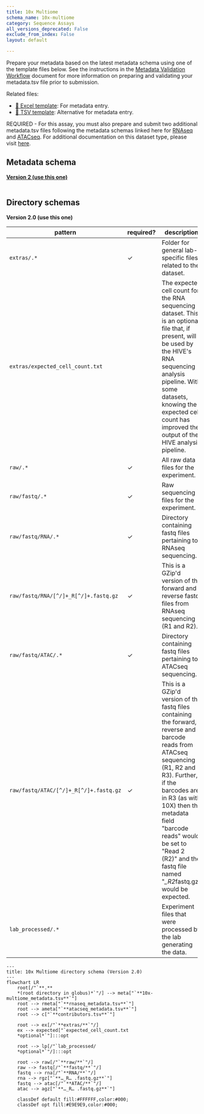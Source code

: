 ```yaml
---
title: 10x Multiome
schema_name: 10x-multiome
category: Sequence Assays
all_versions_deprecated: False
exclude_from_index: False
layout: default

---
```

Prepare your metadata based on the latest metadata schema using one of the template files below. See the instructions in the [Metadata Validation Workflow](https://docs.google.com/document/d/1lfgiDGbyO4K4Hz1FMsJjmJd9RdwjShtJqFYNwKpbcZY) document for more information on preparing and validating your metadata.tsv file prior to submission.

Related files:


- [📝 Excel template](https://raw.githubusercontent.com/hubmapconsortium/dataset-metadata-spreadsheet/main/10x-multiome/latest/10x-multiome.xlsx): For metadata entry.
- [📝 TSV template](https://raw.githubusercontent.com/hubmapconsortium/dataset-metadata-spreadsheet/main/10x-multiome/latest/10x-multiome.tsv): Alternative for metadata entry.


REQUIRED - For this assay, you must also prepare and submit two additional metadata.tsv files following the metadata schemas linked here for [RNAseq](https://hubmapconsortium.github.io/ingest-validation-tools/rnaseq/current/) and [ATACseq](https://hubmapconsortium.github.io/ingest-validation-tools/atacseq/current/). For additional documentation on this dataset type, please visit [here](https://docs.google.com/document/d/1cVX_uMA5ehz3TBjrlXSb9KkRo8_5kcFUFhJaWeW9JyU).

## Metadata schema


<summary><a href="https://openview.metadatacenter.org/templates/https:%2F%2Frepo.metadatacenter.org%2Ftemplates%2F63c06fb2-4638-4979-aa97-5aff2a840156"><b>Version 2 (use this one)</b></a></summary>



<br>

## Directory schemas
<summary><b>Version 2.0 (use this one)</b></summary>

| pattern | required? | description |
| --- | --- | --- |
| <code>extras\/.*</code> | ✓ | Folder for general lab-specific files related to the dataset. |
| <code>extras\/expected_cell_count\.txt</code> |  | The expected cell count for the RNA sequencing dataset. This is an optional file that, if present, will be used by the HIVE's RNA sequencing analysis pipeline. With some datasets, knowing the expected cell count has improved the output of the HIVE analysis pipeline. |
| <code>raw\/.*</code> | ✓ | All raw data files for the experiment. |
| <code>raw\/fastq\/.*</code> | ✓ | Raw sequencing files for the experiment. |
| <code>raw\/fastq\/RNA\/.*</code> | ✓ | Directory containing fastq files pertaining to RNAseq sequencing. |
| <code>raw\/fastq\/RNA\/[^\/]+_R[^\/]+\.fastq\.gz</code> | ✓ | This is a GZip'd version of the forward and reverse fastq files from RNAseq sequencing (R1 and R2). |
| <code>raw\/fastq\/ATAC\/.*</code> | ✓ | Directory containing fastq files pertaining to ATACseq sequencing. |
| <code>raw\/fastq\/ATAC\/[^\/]+_R[^\/]+\.fastq\.gz</code> | ✓ | This is a GZip'd version of the fastq files containing the forward, reverse and barcode reads from ATACseq sequencing (R1, R2 and R3). Further, if the barcodes are in R3 (as with 10X) then the metadata field "barcode reads" would be set to "Read 2 (R2)" and the fastq file named "*_R2*fastq.gz" would be expected. |
| <code>lab_processed\/.*</code> |  | Experiment files that were processed by the lab generating the data. |

```mermaid
---
title: 10x Multiome directory schema (Version 2.0)
---
flowchart LR
    root[/"`**.**
    *(root directory in globus)*`"/] --> meta["`**10x-multiome_metadata.tsv**`"]
    root --> rmeta["`**rnaseq_metadata.tsv**`"] 
    root --> ameta["`**atacseq_metadata.tsv**`"]
    root --> c["`**contributors.tsv**`"] 

    root --> ex[/"`**extras/**`"/] 
    ex --> expected["`expected_cell_count.txt
    *optional*`"]:::opt
    
    root --> lp[/"`lab_processed/
    *optional*`"/]:::opt 
    
    root --> raw[/"`**raw/**`"/]
    raw --> fastq[/"`**fastq/**`"/]
    fastq --> rna[/"`**RNA/**`"/]
    rna --> rgz["`**…_R… .fastq.gz**`"]
    fastq --> atac[/"`**ATAC/**`"/]
    atac --> agz["`**…_R… .fastq.gz**`"]
    
    classDef default fill:#FFFFFF,color:#000;
    classDef opt fill:#E9E9E9,color:#000;
```